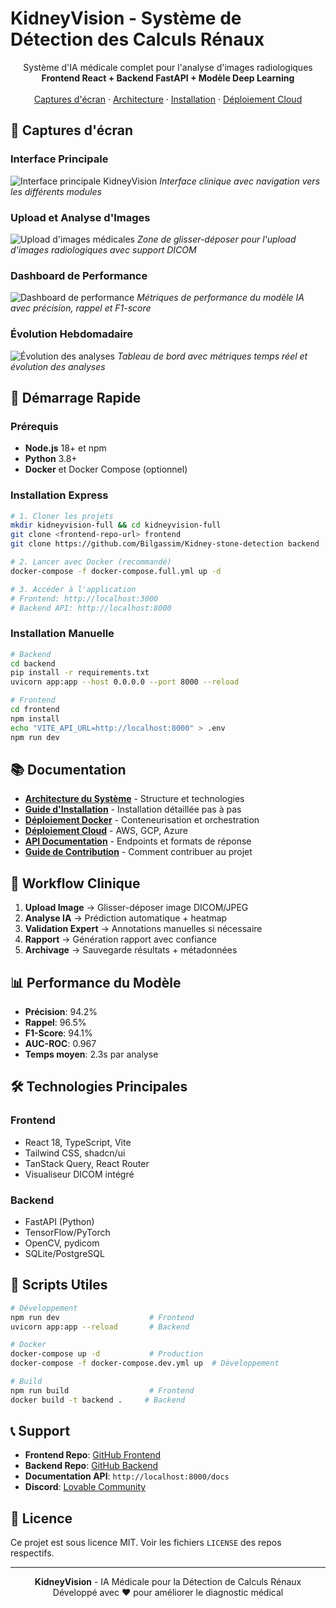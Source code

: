 
# KidneyVision - Système de Détection des Calculs Rénaux

<div align="center">
  
  <p align="center">
    Système d'IA médicale complet pour l'analyse d'images radiologiques
    <br />
    <strong>Frontend React + Backend FastAPI + Modèle Deep Learning</strong>
    <br />
    <br />
    <a href="#captures-décran">Captures d'écran</a>
    ·
    <a href="ARCHITECTURE.md">Architecture</a>
    ·
    <a href="INSTALLATION.md">Installation</a>
    ·
    <a href="CLOUD_DEPLOYMENT.md">Déploiement Cloud</a>
  </p>
</div>

## 📸 Captures d'écran

### Interface Principale
![Interface principale KidneyVision](/lovable-uploads/425ef7de-2ae4-40ca-9c4f-477e659a14fc.png)
*Interface clinique avec navigation vers les différents modules*

### Upload et Analyse d'Images
![Upload d'images médicales](/lovable-uploads/d78f6782-6072-49d7-9c19-a31f2507f7d1.png)
*Zone de glisser-déposer pour l'upload d'images radiologiques avec support DICOM*

### Dashboard de Performance
![Dashboard de performance](/lovable-uploads/e03d2905-bd0f-4fe2-8207-df5e6fd563dc.png)
*Métriques de performance du modèle IA avec précision, rappel et F1-score*

### Évolution Hebdomadaire
![Évolution des analyses](/lovable-uploads/325f0836-1c8b-45f4-bfae-5fa8627a824d.png)
*Tableau de bord avec métriques temps réel et évolution des analyses*

## 🚀 Démarrage Rapide

### Prérequis
- **Node.js** 18+ et npm
- **Python** 3.8+
- **Docker** et Docker Compose (optionnel)

### Installation Express

```bash
# 1. Cloner les projets
mkdir kidneyvision-full && cd kidneyvision-full
git clone <frontend-repo-url> frontend
git clone https://github.com/Bilgassim/Kidney-stone-detection backend

# 2. Lancer avec Docker (recommandé)
docker-compose -f docker-compose.full.yml up -d

# 3. Accéder à l'application
# Frontend: http://localhost:3000
# Backend API: http://localhost:8000
```

### Installation Manuelle

```bash
# Backend
cd backend
pip install -r requirements.txt
uvicorn app:app --host 0.0.0.0 --port 8000 --reload

# Frontend
cd frontend
npm install
echo "VITE_API_URL=http://localhost:8000" > .env
npm run dev
```

## 📚 Documentation

- **[Architecture du Système](ARCHITECTURE.md)** - Structure et technologies
- **[Guide d'Installation](INSTALLATION.md)** - Installation détaillée pas à pas
- **[Déploiement Docker](DOCKER.md)** - Conteneurisation et orchestration
- **[Déploiement Cloud](CLOUD_DEPLOYMENT.md)** - AWS, GCP, Azure
- **[API Documentation](API.md)** - Endpoints et formats de réponse
- **[Guide de Contribution](CONTRIBUTING.md)** - Comment contribuer au projet

## 🏥 Workflow Clinique

1. **Upload Image** → Glisser-déposer image DICOM/JPEG
2. **Analyse IA** → Prédiction automatique + heatmap
3. **Validation Expert** → Annotations manuelles si nécessaire
4. **Rapport** → Génération rapport avec confiance
5. **Archivage** → Sauvegarde résultats + métadonnées

## 📊 Performance du Modèle

- **Précision**: 94.2%
- **Rappel**: 96.5%
- **F1-Score**: 94.1%
- **AUC-ROC**: 0.967
- **Temps moyen**: 2.3s par analyse

## 🛠️ Technologies Principales

### Frontend
- React 18, TypeScript, Vite
- Tailwind CSS, shadcn/ui
- TanStack Query, React Router
- Visualiseur DICOM intégré

### Backend
- FastAPI (Python)
- TensorFlow/PyTorch
- OpenCV, pydicom
- SQLite/PostgreSQL

## 🔧 Scripts Utiles

```bash
# Développement
npm run dev                    # Frontend
uvicorn app:app --reload       # Backend

# Docker
docker-compose up -d           # Production
docker-compose -f docker-compose.dev.yml up  # Développement

# Build
npm run build                  # Frontend
docker build -t backend .     # Backend
```

## 📞 Support

- **Frontend Repo**: [GitHub Frontend](https://github.com/votre-frontend-repo)
- **Backend Repo**: [GitHub Backend](https://github.com/Bilgassim/Kidney-stone-detection)
- **Documentation API**: `http://localhost:8000/docs`
- **Discord**: [Lovable Community](https://discord.com/channels/1119885301872070706)

## 📄 Licence

Ce projet est sous licence MIT. Voir les fichiers `LICENSE` des repos respectifs.

---

<div align="center">
  <strong>KidneyVision</strong> - IA Médicale pour la Détection de Calculs Rénaux
  <br />
  Développé avec ❤️ pour améliorer le diagnostic médical
</div>
